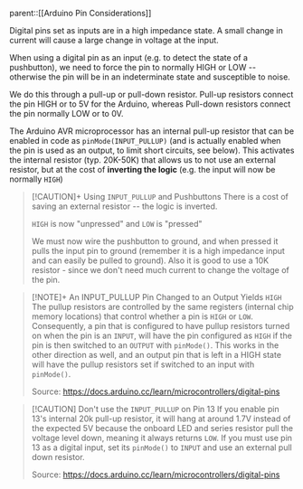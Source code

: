 parent::[[Arduino Pin Considerations]]

Digital pins set as inputs are in a high impedance state. A small change in current will cause a large change in voltage at the input. 

When using a digital pin as an input (e.g. to detect the state of a pushbutton), we need to force the pin to normally HIGH or LOW -- otherwise the pin will be in an indeterminate state and susceptible to noise.

We do this through a pull-up or pull-down resistor. Pull-up resistors connect the pin HIGH or to 5V for the Arduino, whereas Pull-down resistors connect the pin normally LOW or to 0V. 

The Arduino AVR microprocessor has an internal pull-up resistor that can be enabled in code as `pinMode(INPUT_PULLUP)` (and is actually enabled when the pin is used as an output, to limit short circuits, see below). This activates the internal resistor (typ. 20K-50K) that allows us to not use an external resistor, but at the cost of **inverting the logic** (e.g. the input will now be normally `HIGH`)

> [!CAUTION]+ Using `INPUT_PULLUP` and Pushbuttons
> There is a cost of saving an external resistor -- the logic is inverted.
> 
> `HIGH` is now "unpressed" and `LOW` is "pressed"
> 
> We must now wire the pushbutton to ground, and when pressed it pulls the input pin to ground (remember it is a high impedance input and can easily be pulled to ground). Also it is good to use a 10K resistor - since we don't need much current to change the voltage of the pin.

> [!NOTE]+ An INPUT_PULLUP Pin Changed to an Output Yields `HIGH`
> The pullup resistors are controlled by the same registers (internal chip memory locations) that control whether a pin is `HIGH` or `LOW`. Consequently, a pin that is configured to have pullup resistors turned on when the pin is an `INPUT`, will have the pin configured as `HIGH` if the pin is then switched to an `OUTPUT` with `pinMode()`. This works in the other direction as well, and an output pin that is left in a HIGH state will have the pullup resistors set if switched to an input with `pinMode()`.
>
> Source: https://docs.arduino.cc/learn/microcontrollers/digital-pins

> [!CAUTION] Don't use the `INPUT_PULLUP` on Pin 13
> If you enable pin 13's internal 20k pull-up resistor, it will hang at around 1.7V instead of the expected 5V because the onboard LED and series resistor pull the voltage level down, meaning it always returns `LOW`. If you must use pin 13 as a digital input, set its `pinMode()` to `INPUT` and use an external pull down resistor.
> 
> Source: https://docs.arduino.cc/learn/microcontrollers/digital-pins